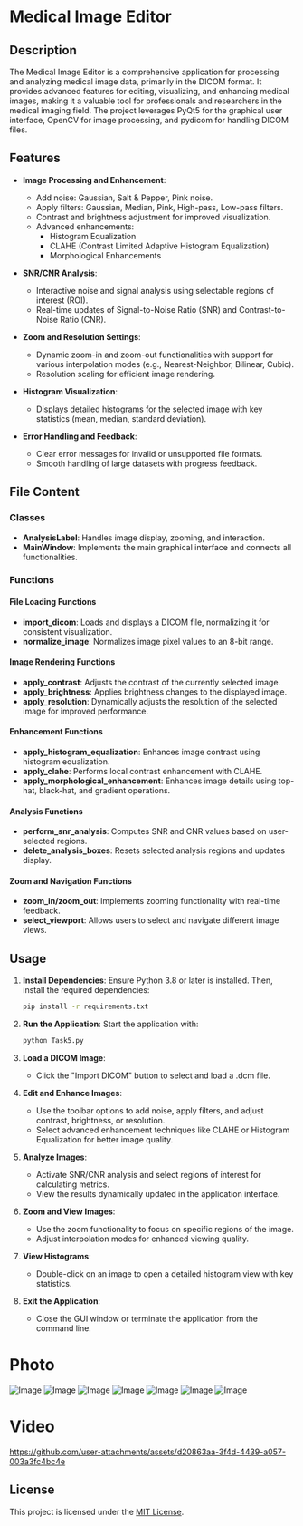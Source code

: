 # Medical Image Editor

## Description
The Medical Image Editor is a comprehensive application for processing and analyzing medical image data, primarily in the DICOM format. It provides advanced features for editing, visualizing, and enhancing medical images, making it a valuable tool for professionals and researchers in the medical imaging field. The project leverages PyQt5 for the graphical user interface, OpenCV for image processing, and pydicom for handling DICOM files.

## Features

- **Image Processing and Enhancement**:
  - Add noise: Gaussian, Salt & Pepper, Pink noise.
  - Apply filters: Gaussian, Median, Pink, High-pass, Low-pass filters.
  - Contrast and brightness adjustment for improved visualization.
  - Advanced enhancements:
    - Histogram Equalization
    - CLAHE (Contrast Limited Adaptive Histogram Equalization)
    - Morphological Enhancements
  
- **SNR/CNR Analysis**:
  - Interactive noise and signal analysis using selectable regions of interest (ROI).
  - Real-time updates of Signal-to-Noise Ratio (SNR) and Contrast-to-Noise Ratio (CNR).

- **Zoom and Resolution Settings**:
  - Dynamic zoom-in and zoom-out functionalities with support for various interpolation modes (e.g., Nearest-Neighbor, Bilinear, Cubic).
  - Resolution scaling for efficient image rendering.

- **Histogram Visualization**:
  - Displays detailed histograms for the selected image with key statistics (mean, median, standard deviation).

- **Error Handling and Feedback**:
  - Clear error messages for invalid or unsupported file formats.
  - Smooth handling of large datasets with progress feedback.

## File Content

### Classes
- **AnalysisLabel**: Handles image display, zooming, and interaction.
- **MainWindow**: Implements the main graphical interface and connects all functionalities.

### Functions
#### File Loading Functions
- **import_dicom**: Loads and displays a DICOM file, normalizing it for consistent visualization.
- **normalize_image**: Normalizes image pixel values to an 8-bit range.

#### Image Rendering Functions
- **apply_contrast**: Adjusts the contrast of the currently selected image.
- **apply_brightness**: Applies brightness changes to the displayed image.
- **apply_resolution**: Dynamically adjusts the resolution of the selected image for improved performance.

#### Enhancement Functions
- **apply_histogram_equalization**: Enhances image contrast using histogram equalization.
- **apply_clahe**: Performs local contrast enhancement with CLAHE.
- **apply_morphological_enhancement**: Enhances image details using top-hat, black-hat, and gradient operations.

#### Analysis Functions
- **perform_snr_analysis**: Computes SNR and CNR values based on user-selected regions.
- **delete_analysis_boxes**: Resets selected analysis regions and updates display.

#### Zoom and Navigation Functions
- **zoom_in/zoom_out**: Implements zooming functionality with real-time feedback.
- **select_viewport**: Allows users to select and navigate different image views.

## Usage

1. **Install Dependencies**: Ensure Python 3.8 or later is installed. Then, install the required dependencies:
    ```bash
    pip install -r requirements.txt
    ```

2. **Run the Application**: Start the application with:
    ```bash
    python Task5.py
    ```

3. **Load a DICOM Image**:
    - Click the "Import DICOM" button to select and load a .dcm file.

4. **Edit and Enhance Images**:
    - Use the toolbar options to add noise, apply filters, and adjust contrast, brightness, or resolution.
    - Select advanced enhancement techniques like CLAHE or Histogram Equalization for better image quality.

5. **Analyze Images**:
    - Activate SNR/CNR analysis and select regions of interest for calculating metrics.
    - View the results dynamically updated in the application interface.

6. **Zoom and View Images**:
    - Use the zoom functionality to focus on specific regions of the image.
    - Adjust interpolation modes for enhanced viewing quality.

7. **View Histograms**:
    - Double-click on an image to open a detailed histogram view with key statistics.

8. **Exit the Application**:
    - Close the GUI window or terminate the application from the command line.
# Photo
![Image](https://github.com/user-attachments/assets/f9074268-bcd3-4b80-968b-74779208a2be)
![Image](https://github.com/user-attachments/assets/598be92a-aaba-44f2-9be6-ac1f54463331)
![Image](https://github.com/user-attachments/assets/98e3d1d9-3ee5-440a-bebd-aaf3a0318281)
![Image](https://github.com/user-attachments/assets/ac144c23-a43b-4b4e-b2df-174317852af5)
![Image](https://github.com/user-attachments/assets/97042fde-1a02-45d1-9b21-f7403167a035)
![Image](https://github.com/user-attachments/assets/844a5bdf-d14c-4fea-80e2-32eec75b85ee)
![Image](https://github.com/user-attachments/assets/f1632ce5-2bcd-4326-8fd4-b81f6c67b6d0)

# Video
https://github.com/user-attachments/assets/d20863aa-3f4d-4439-a057-003a3fc4bc4e
## License
This project is licensed under the [MIT License](LICENSE).
